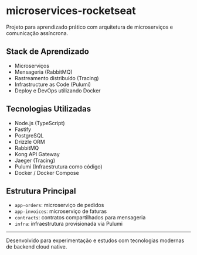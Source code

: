 # microservices-rocketseat

Projeto para aprendizado prático com arquitetura de microserviços e comunicação assíncrona.

## Stack de Aprendizado
- Microserviços
- Mensageria (RabbitMQ)
- Rastreamento distribuído (Tracing)
- Infrastructure as Code (Pulumi)
- Deploy e DevOps utilizando Docker

## Tecnologias Utilizadas
- Node.js (TypeScript)
- Fastify
- PostgreSQL
- Drizzle ORM
- RabbitMQ
- Kong API Gateway
- Jaeger (Tracing)
- Pulumi (Infraestrutura como código)
- Docker / Docker Compose

## Estrutura Principal
- `app-orders`: microserviço de pedidos
- `app-invoices`: microserviço de faturas
- `contracts`: contratos compartilhados para mensageria
- `infra`: infraestrutura provisionada via Pulumi

---
Desenvolvido para experimentação e estudos com tecnologias modernas de backend cloud native.
